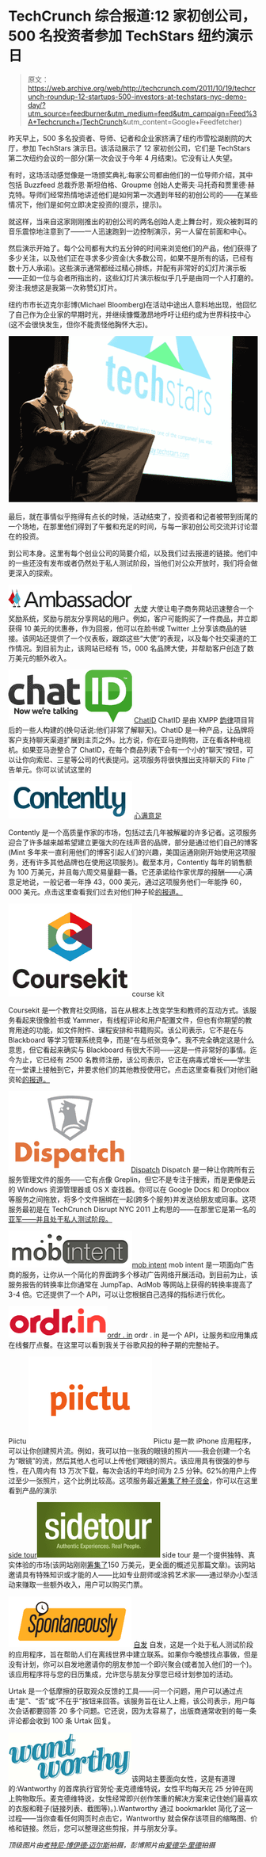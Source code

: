 # TechCrunch 综合报道:12 家初创公司，500 名投资者参加 TechStars 纽约演示日

> 原文：<https://web.archive.org/web/http://techcrunch.com/2011/10/19/techcrunch-roundup-12-startups-500-investors-at-techstars-nyc-demo-day/?utm_source=feedburner&utm_medium=feed&utm_campaign=Feed%3A+Techcrunch+(TechCrunch>&utm_content=Google+Feedfetcher)

昨天早上，500 多名投资者、导师、记者和企业家挤满了纽约市雪松湖剧院的大厅，参加 TechStars 演示日。该活动展示了 12 家初创公司，它们是 TechStars 第二次纽约会议的一部分(第一次会议于今年 4 月结束)。它没有让人失望。

有时，这场活动感觉像是一场颁奖典礼:每家公司都由他们的一位导师介绍，其中包括 Buzzfeed 总裁乔恩·斯坦伯格、Groupme 创始人史蒂夫·马托奇和贾里德·赫克特。导师们经常热情地讲述他们是如何第一次遇到年轻的初创公司的——在某些情况下，他们是如何立即决定投资的(提示，提示)。

就这样，当来自这家刚刚推出的初创公司的两名创始人走上舞台时，观众被刺耳的音乐震惊地注意到了——一人迅速跑到一边控制演示，另一人留在前面和中心。

然后演示开始了。每个公司都有大约五分钟的时间来浏览他们的产品，他们获得了多少关注，以及他们正在寻求多少资金(大多数公司，如果不是所有的话，已经有数十万人承诺)。这些演示通常都经过精心排练，并配有非常好的幻灯片演示板——正如一位与会者所指出的，这些幻灯片演示板似乎几乎是由同一个人打磨的。旁注:我想这是我第一次称赞幻灯片。

纽约市市长迈克尔彭博(Michael Bloomberg)在活动中途出人意料地出现，他回忆了自己作为企业家的早期时光，并继续慷慨激昂地呼吁让纽约成为世界科技中心(这不会很快发生，但你不能责怪他胸怀大志)。

![](img/b199343757b62b5c82078df8695dadbe.png)

最后，就在事情似乎拖得有点长的时候，活动结束了，投资者和记者被带到街尾的一个场地，在那里他们得到了午餐和充足的时间，与每一家初创公司交流并讨论潜在的投资。

到公司本身。这里有每个创业公司的简要介绍，以及我们过去报道的链接。他们中的一些还没有发布或者仍然处于私人测试阶段，当他们对公众开放时，我们将会做更深入的探索。

![](img/9363880ca812b1136d580d792bf15167.png) [大使](https://web.archive.org/web/20230204074225/http://getambassador.com/)
大使让电子商务网站迅速整合一个奖励系统，奖励与朋友分享网站的用户。例如，客户可能购买了一件商品，并立即获得 10 美元的优惠券，作为回报，他可以在脸书或 Twitter 上分享该商品的链接。该网站还提供了一个仪表板，跟踪这些“大使”的表现，以及每个社交渠道的工作情况。到目前为止，该网站已经有 15，000 名品牌大使，并帮助客户创造了数万美元的额外收入。

![](img/18595386856315d8ef0acf34ea7a4876.png) [ChatID](https://web.archive.org/web/20230204074225/http://chatid.com/) 
ChatID 是由 XMPP [韵律](https://web.archive.org/web/20230204074225/http://prosody.im/)项目背后的一些人构建的(换句话说:他们非常了解聊天)。ChatID 是一种产品，让品牌将客户支持聊天渠道扩展到主页之外。比方说，你在亚马逊购物，正在看各种电视机。如果亚马逊整合了 ChatID，在每个商品列表下会有一个小的“聊天”按钮，可以让你向索尼、三星等公司的代表提问。这项服务将很快推出支持聊天的 Flite 广告单元。你可以试试这里的

![](img/d31f0c83dc9197839ccc0265649d8afe.png)
[心满意足](https://web.archive.org/web/20230204074225/http://contently.com/)

Contently 是一个高质量作家的市场，包括过去几年被解雇的许多记者。这项服务迎合了许多越来越希望建立更强大的在线声音的品牌，部分是通过他们自己的博客(Mint 多年来一直利用他们的博客引起人们的兴趣，美国运通刚刚开始使用这项服务，还有许多其他品牌也在使用这项服务)。截至本月，Contently 每年的销售额为 100 万美元，并且每六周交易量翻一番。它还承诺给作家优厚的报酬——心满意足地说，一般记者一年挣 43，000 美元，通过这项服务他们一年能挣 60，000 美元。点击这里查看我们过去对他们种子轮[的报道。](https://web.archive.org/web/20230204074225/https://techcrunch.com/2011/07/18/contently-raises-seed-capital-to-give-writers-and-publishers-an-alternative-to-content-farms/)

![](img/1cc8c9536db42c5c45d8ace0aee7d025.png)course kit

Coursekit 是一个教育社交网络，旨在从根本上改变学生和教师的互动方式。该服务看起来很像脸书或 Yammer，有线程评论和用户配置文件，但也有你期望的教育用途的功能，如文件附件、课程安排和书籍购买。该公司表示，它不是在与 Blackboard 等学习管理系统竞争，而是“在与纸张竞争”。我不完全确定这是什么意思，但它看起来确实与 Blackboard 有很大不同——这是一件非常好的事情。迄今为止，它已经有 2500 名教师注册，该公司表示，它正在病毒式增长——学生在一堂课上接触到它，并要求他们的其他教授使用它。点击这里查看我们对他们融资轮[的报道。](https://web.archive.org/web/20230204074225/https://techcrunch.com/2011/06/27/coursekit-1-million-seed/)

![](img/99b6f68fdc74ac0571c508bdac97cee9.png)[Dispatch](https://web.archive.org/web/20230204074225/http://dispatch.io/)
Dispatch 是一种让你跨所有云服务管理文件的服务——它有点像 Greplin，但它不是专注于搜索，而是更像是云的 Windows 资源管理器或 OS X 查找器。你可以在 Google Docs 和 Dropbox 等服务之间拖放，将多个文件捆绑在一起(跨多个服务)并发送给朋友或同事。这项服务最初是在 TechCrunch Disrupt NYC 2011 上构思的——在那里它是第一名的[亚军——并且处于私人测试阶段。](https://web.archive.org/web/20230204074225/https://techcrunch.com/2011/05/22/dispatch-io-hackathon-runner-up-tames-the-cloud/)

![](img/8460a8097504aa975d05d6d2d5ef1c53.png)[mob intent](https://web.archive.org/web/20230204074225/http://mobintent.com/)
mob intent 是一项面向广告商的服务，让你从一个简化的界面跨多个移动广告网络开展活动。到目前为止，该服务报告的转换率比你通常在 JumpTap、AdMob 等网站上获得的转换率提高了 3-4 倍。它还提供了一个 API，可以让您根据自己选择的指标进行优化。

![](img/506195fb2364c30897f0f02aaa3a05e5.png)[ordr . in](https://web.archive.org/web/20230204074225/http://ordr.in/)
ordr . in 是一个 API，让服务和应用集成在线餐厅点餐。在这里可以看到我关于谷歌风投的种子期的完整帖子。

Piictu ![](img/a99e898d1b97e097d50e11b560e410fd.png)
Piictu 是一款 iPhone 应用程序，可以让你创建照片流。例如，我可以拍一张我的眼镜的照片——我会创建一个名为“眼镜”的流，然后其他人也可以上传他们眼镜的照片。该应用具有很强的参与性，在八周内有 13 万次下载，每次会话的平均时间为 2.5 分钟。62%的用户上传过至少一张照片，这个比例比较高。这项服务最近[筹集了种子资金](https://web.archive.org/web/20230204074225/https://techcrunch.com/2011/09/22/piictu-launches-grabs-seed-funding-to-grow-its-game-ified-photo-sharing-app/)，你可以在这里看到产品的演示

[side tour](https://web.archive.org/web/20230204074225/http://sidetour.com/)![](img/edb3f6d799958b265cbe16388972ec09.png)
side tour 是一个提供独特、真实体验的市场(该网站刚刚[筹集了](https://web.archive.org/web/20230204074225/https://techcrunch.com/2011/10/17/from-graffiti-lessons-to-olympic-luging-sidetour-raises-1-5-million/)150 万美元，更全面的概述见那篇文章)。该网站邀请具有特殊知识或才能的人——比如专业厨师或涂鸦艺术家——通过举办小型活动来赚取一些额外收入，用户可以购买门票。

![](img/94e67f2ff1f2b8df53369edae17b1c4b.png) [自发](https://web.archive.org/web/20230204074225/http://spontaneously.com/)
自发，这是一个处于私人测试阶段的应用程序，旨在帮助人们在离线世界中建立联系。如果你今晚想找点事做，但是没有计划，你可以自发地邀请你的朋友参加一个即兴聚会(或者加入他们的一个)。该应用程序将与您的日历集成，允许您与朋友分享您已经计划参加的活动。

Urtak 是一个低摩擦的获取观众反馈的工具——问一个问题，用户可以通过点击“是”、“否”或“不在乎”按钮来回答。该服务旨在让人上瘾，该公司表示，用户每次会话都要回答 20 多个问题。它还说，因为太容易了，出版商通常收到的每一条评论都会收到 100 条 Urtak 回复。

![](img/75b5d87b4acc561505661a8ad56450e6.png)该网站主要面向女性，这是有道理的:Wantworthy 的首席执行官劳伦·麦克德维特说，女性平均每天花 25 分钟在网上购物取乐。麦克德维特说，女性经常即兴创作笨重的解决方案来记住她们最喜欢的衣服和鞋子(链接列表、截图等)。).Wantworthy 通过 bookmarklet 简化了这一过程——当你查看任何网页时点击它，Wantworthy 就会保存该项目的缩略图、价格和链接。然后，您可以整理这些剪报，并与朋友分享。

*顶级图片由[考特尼·博伊德·迈尔斯](https://web.archive.org/web/20230204074225/http://www.flickr.com/photos/courtbean/6258734769/in/photostream)拍摄，彭博照片由[爱德华·里德](https://web.archive.org/web/20230204074225/http://www.flickr.com/photos/nycmayorsoffice/6257790791/)拍摄*